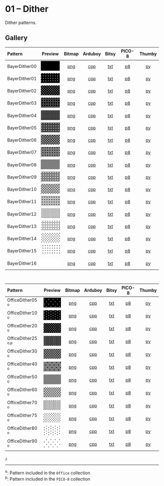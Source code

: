 # 01 – Dither

Dither patterns.

## Gallery

| Pattern | Preview | Bitmap | Arduboy | Bitsy | PICO-8 | Thumby |
| :------ | :-----: | :----: | :-----: | :---: | :----: | :----: |
| BayerDither00 | <img width="64" height="32" src="../docs/art/BayerDither00.png" alt=""> | [png](png/BayerDither00.png) | [cpp](Dither.h#L12-L24) | [txt](Dither.bitsy.txt#L5-L14) | [p𝟪](dither.p8.lua#L7-L20) | [py](Dither.thumby.py#L5-L16) |
| BayerDither01 | <img width="64" height="32" src="../docs/art/BayerDither01.png" alt=""> | [png](png/BayerDither01.png) | [cpp](Dither.h#L26-L38) | [txt](Dither.bitsy.txt#L16-L25) | [p𝟪](dither.p8.lua#L22-L35) | [py](Dither.thumby.py#L18-L29) |
| BayerDither02 | <img width="64" height="32" src="../docs/art/BayerDither02.png" alt=""> | [png](png/BayerDither02.png) | [cpp](Dither.h#L40-L52) | [txt](Dither.bitsy.txt#L27-L36) | [p𝟪](dither.p8.lua#L37-L50) | [py](Dither.thumby.py#L31-L42) |
| BayerDither03 | <img width="64" height="32" src="../docs/art/BayerDither03.png" alt=""> | [png](png/BayerDither03.png) | [cpp](Dither.h#L54-L66) | [txt](Dither.bitsy.txt#L38-L47) | [p𝟪](dither.p8.lua#L52-L65) | [py](Dither.thumby.py#L44-L55) |
| BayerDither04 | <img width="64" height="32" src="../docs/art/BayerDither04.png" alt=""> | [png](png/BayerDither04.png) | [cpp](Dither.h#L68-L80) | [txt](Dither.bitsy.txt#L49-L58) | [p𝟪](dither.p8.lua#L67-L80) | [py](Dither.thumby.py#L57-L68) |
| BayerDither05 | <img width="64" height="32" src="../docs/art/BayerDither05.png" alt=""> | [png](png/BayerDither05.png) | [cpp](Dither.h#L82-L94) | [txt](Dither.bitsy.txt#L60-L69) | [p𝟪](dither.p8.lua#L82-L95) | [py](Dither.thumby.py#L70-L81) |
| BayerDither06 | <img width="64" height="32" src="../docs/art/BayerDither06.png" alt=""> | [png](png/BayerDither06.png) | [cpp](Dither.h#L96-L108) | [txt](Dither.bitsy.txt#L71-L80) | [p𝟪](dither.p8.lua#L97-L110) | [py](Dither.thumby.py#L83-L94) |
| BayerDither07 | <img width="64" height="32" src="../docs/art/BayerDither07.png" alt=""> | [png](png/BayerDither07.png) | [cpp](Dither.h#L110-L122) | [txt](Dither.bitsy.txt#L82-L91) | [p𝟪](dither.p8.lua#L112-L125) | [py](Dither.thumby.py#L96-L107) |
| BayerDither08 | <img width="64" height="32" src="../docs/art/BayerDither08.png" alt=""> | [png](png/BayerDither08.png) | [cpp](Dither.h#L124-L136) | [txt](Dither.bitsy.txt#L93-L102) | [p𝟪](dither.p8.lua#L127-L140) | [py](Dither.thumby.py#L109-L120) |
| BayerDither09 | <img width="64" height="32" src="../docs/art/BayerDither09.png" alt=""> | [png](png/BayerDither09.png) | [cpp](Dither.h#L138-L150) | [txt](Dither.bitsy.txt#L104-L113) | [p𝟪](dither.p8.lua#L142-L155) | [py](Dither.thumby.py#L122-L133) |
| BayerDither10 | <img width="64" height="32" src="../docs/art/BayerDither10.png" alt=""> | [png](png/BayerDither10.png) | [cpp](Dither.h#L152-L164) | [txt](Dither.bitsy.txt#L115-L124) | [p𝟪](dither.p8.lua#L157-L170) | [py](Dither.thumby.py#L135-L146) |
| BayerDither11 | <img width="64" height="32" src="../docs/art/BayerDither11.png" alt=""> | [png](png/BayerDither11.png) | [cpp](Dither.h#L166-L178) | [txt](Dither.bitsy.txt#L126-L135) | [p𝟪](dither.p8.lua#L172-L185) | [py](Dither.thumby.py#L148-L159) |
| BayerDither12 | <img width="64" height="32" src="../docs/art/BayerDither12.png" alt=""> | [png](png/BayerDither12.png) | [cpp](Dither.h#L180-L192) | [txt](Dither.bitsy.txt#L137-L146) | [p𝟪](dither.p8.lua#L187-L200) | [py](Dither.thumby.py#L161-L172) |
| BayerDither13 | <img width="64" height="32" src="../docs/art/BayerDither13.png" alt=""> | [png](png/BayerDither13.png) | [cpp](Dither.h#L194-L206) | [txt](Dither.bitsy.txt#L148-L157) | [p𝟪](dither.p8.lua#L202-L215) | [py](Dither.thumby.py#L174-L185) |
| BayerDither14 | <img width="64" height="32" src="../docs/art/BayerDither14.png" alt=""> | [png](png/BayerDither14.png) | [cpp](Dither.h#L208-L220) | [txt](Dither.bitsy.txt#L159-L168) | [p𝟪](dither.p8.lua#L217-L230) | [py](Dither.thumby.py#L187-L198) |
| BayerDither15 | <img width="64" height="32" src="../docs/art/BayerDither15.png" alt=""> | [png](png/BayerDither15.png) | [cpp](Dither.h#L222-L234) | [txt](Dither.bitsy.txt#L170-L179) | [p𝟪](dither.p8.lua#L232-L245) | [py](Dither.thumby.py#L200-L211) |
| BayerDither16 | <img width="64" height="32" src="../docs/art/BayerDither16.png" alt=""> | [png](png/BayerDither16.png) | [cpp](Dither.h#L236-L248) | [txt](Dither.bitsy.txt#L181-L190) | [p𝟪](dither.p8.lua#L247-L260) | [py](Dither.thumby.py#L213-L224) |

<br>


| Pattern | Preview | Bitmap | Arduboy | Bitsy | PICO-8 | Thumby |
| :------ | :-----: | :----: | :-----: | :---: | :----: | :----: |
| OfficeDither05 <sup>o</sup>| <img width="64" height="32" src="../docs/art/OfficeDither05.png" alt=""> | [png](png/OfficeDither05.png) | [cpp](Dither.h#L250-L261) | [txt](Dither.bitsy.txt#L192-L201) | [p𝟪](dither.p8.lua#L262-L274) | [py](Dither.thumby.py#L226-L237) |
| OfficeDither10 <sup>o</sup>| <img width="64" height="32" src="../docs/art/OfficeDither10.png" alt=""> | [png](png/OfficeDither10.png) | [cpp](Dither.h#L263-L274) | [txt](Dither.bitsy.txt#L203-L212) | [p𝟪](dither.p8.lua#L276-L288) | [py](Dither.thumby.py#L239-L250) |
| OfficeDither20 <sup>o</sup>| <img width="64" height="32" src="../docs/art/OfficeDither20.png" alt=""> | [png](png/OfficeDither20.png) | [cpp](Dither.h#L276-L288) | [txt](Dither.bitsy.txt#L214-L223) | [p𝟪](dither.p8.lua#L290-L303) | [py](Dither.thumby.py#L252-L263) |
| OfficeDither25 <sup>o,p</sup>| <img width="64" height="32" src="../docs/art/OfficeDither25.png" alt=""> | [png](png/OfficeDither25.png) | [cpp](Dither.h#L290-L302) | [txt](Dither.bitsy.txt#L225-L234) | [p𝟪](dither.p8.lua#L305-L318) | [py](Dither.thumby.py#L265-L276) |
| OfficeDither30 <sup>o</sup>| <img width="64" height="32" src="../docs/art/OfficeDither30.png" alt=""> | [png](png/OfficeDither30.png) | [cpp](Dither.h#L304-L316) | [txt](Dither.bitsy.txt#L236-L245) | [p𝟪](dither.p8.lua#L320-L333) | [py](Dither.thumby.py#L278-L289) |
| OfficeDither40 <sup>o</sup>| <img width="64" height="32" src="../docs/art/OfficeDither40.png" alt=""> | [png](png/OfficeDither40.png) | [cpp](Dither.h#L318-L329) | [txt](Dither.bitsy.txt#L247-L256) | [p𝟪](dither.p8.lua#L335-L347) | [py](Dither.thumby.py#L291-L302) |
| OfficeDither50 <sup>o</sup>| <img width="64" height="32" src="../docs/art/OfficeDither50.png" alt=""> | [png](png/OfficeDither50.png) | [cpp](Dither.h#L331-L343) | [txt](Dither.bitsy.txt#L258-L267) | [p𝟪](dither.p8.lua#L349-L362) | [py](Dither.thumby.py#L304-L315) |
| OfficeDither60 <sup>o</sup>| <img width="64" height="32" src="../docs/art/OfficeDither60.png" alt=""> | [png](png/OfficeDither60.png) | [cpp](Dither.h#L345-L357) | [txt](Dither.bitsy.txt#L269-L278) | [p𝟪](dither.p8.lua#L364-L377) | [py](Dither.thumby.py#L317-L328) |
| OfficeDither70 <sup>o</sup>| <img width="64" height="32" src="../docs/art/OfficeDither70.png" alt=""> | [png](png/OfficeDither70.png) | [cpp](Dither.h#L359-L371) | [txt](Dither.bitsy.txt#L280-L289) | [p𝟪](dither.p8.lua#L379-L392) | [py](Dither.thumby.py#L330-L341) |
| OfficeDither75 <sup>o</sup>| <img width="64" height="32" src="../docs/art/OfficeDither75.png" alt=""> | [png](png/OfficeDither75.png) | [cpp](Dither.h#L373-L385) | [txt](Dither.bitsy.txt#L291-L300) | [p𝟪](dither.p8.lua#L394-L407) | [py](Dither.thumby.py#L343-L354) |
| OfficeDither80 <sup>o</sup>| <img width="64" height="32" src="../docs/art/OfficeDither80.png" alt=""> | [png](png/OfficeDither80.png) | [cpp](Dither.h#L387-L398) | [txt](Dither.bitsy.txt#L302-L311) | [p𝟪](dither.p8.lua#L409-L421) | [py](Dither.thumby.py#L356-L367) |
| OfficeDither90 <sup>o</sup>| <img width="64" height="32" src="../docs/art/OfficeDither90.png" alt=""> | [png](png/OfficeDither90.png) | [cpp](Dither.h#L400-L411) | [txt](Dither.bitsy.txt#L313-L322) | [p𝟪](dither.p8.lua#L423-L435) | [py](Dither.thumby.py#L369-L380) |


[`⤴`](#gallery)

---

<sup>o</sup>: Pattern included in the `Office` collection  
<sup>p</sup>: Pattern included in the `PICO-8` collection 

<br>
